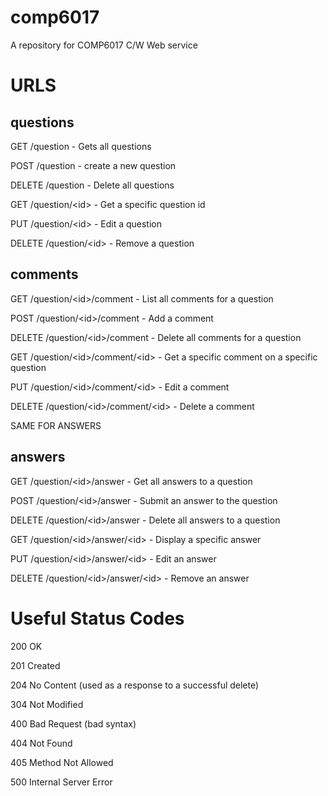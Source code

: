 comp6017
========

A repository for COMP6017 C/W Web service 

URLS
====

questions
---
GET /question - Gets all questions

POST /question - create a new question

DELETE /question - Delete all questions

GET /question/\<id\> - Get a specific question id

PUT /question/\<id\> - Edit a question

DELETE /question/\<id\> - Remove a question

comments
----

GET /question/\<id\>/comment - List all comments for a question

POST /question/\<id\>/comment - Add a comment

DELETE /question/\<id\>/comment - Delete all comments for a question

GET /question/\<id\>/comment/\<id\> - Get a specific comment on a specific question

PUT /question/\<id\>/comment/\<id\> - Edit a comment

DELETE /question/\<id\>/comment/\<id\> - Delete a comment

SAME FOR ANSWERS

answers
----

GET /question/\<id\>/answer - Get all answers to a question

POST /question/\<id\>/answer - Submit an answer to the question

DELETE /question/\<id\>/answer - Delete all answers to a question

GET /question/\<id\>/answer/\<id\> - Display a specific answer

PUT /question/\<id\>/answer/\<id\> - Edit an answer

DELETE /question/\<id\>/answer/\<id\> - Remove an answer

Useful Status Codes
====
200 OK

201 Created

204 No Content (used as a response to a successful delete)

304 Not Modified

400 Bad Request (bad syntax)

404 Not Found

405 Method Not Allowed

500 Internal Server Error

